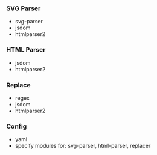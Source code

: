 ### SVG Parser

-   svg-parser
-   jsdom
-   htmlparser2

### HTML Parser

-   jsdom
-   htmlparser2

### Replace

-   regex
-   jsdom
-   htmlparser2

### Config

-   yaml
-   specify modules for: svg-parser, html-parser, replacer
